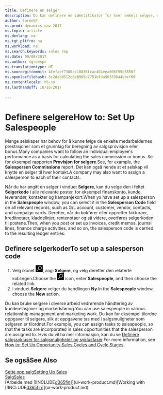 ```yaml
---
title: Definere en selger
description: Du kan definere en identifikator for hver enkelt selger, slik at du kan spore prestasjonen til en person eller tilordne en selger til en kontakt.
author: SorenGP
ms.prod: dynamics-nav-2017
ms.topic: article
ms.devlang: na
ms.tgt_pltfrm: na
ms.workload: na
ms.search.keywords: sales rep
ms.date: 09/08/2017
ms.author: sgroespe
ms.translationtype: HT
ms.sourcegitcommit: 4fefaef7380ac10836fcac404eea006f55d8556f
ms.openlocfilehash: 3c2dab0512c8e8965d7751bfda50559844ebcf69
ms.contentlocale: nb-no
ms.lasthandoff: 10/16/2017

---
```

# <a name="how-to-set-up-salespeople"></a><span data-ttu-id="ce6b3-103">Definere selgere</span><span class="sxs-lookup"><span data-stu-id="ce6b3-103">How to: Set Up Salespeople</span></span>
<span data-ttu-id="ce6b3-104">Mange selskaper har behov for å kunne følge de enkelte medarbeidernes prestasjoner som et grunnlag for beregning av salgsprovisjon eller bonus.</span><span class="sxs-lookup"><span data-stu-id="ce6b3-104">Many companies want to follow an individual employee's performance as a basis for calculating the sales commission or bonus.</span></span> <span data-ttu-id="ce6b3-105">Se for eksempel rapporten **Provisjon for selgere**.</span><span class="sxs-lookup"><span data-stu-id="ce6b3-105">See, for example, the **Salesperson Commissions** report.</span></span> <span data-ttu-id="ce6b3-106">Det kan også hende at et selskap vil knytte en selger til hver kontakt.</span><span class="sxs-lookup"><span data-stu-id="ce6b3-106">A company may also want to assign a salesperson to each of their contacts.</span></span>

<span data-ttu-id="ce6b3-107">Når du har angitt en selger i vinduet **Selgere**, kan du velge den i feltet **Selgerkode** i alle relevante poster, for eksempel finanskonto, kunde, leverandør, kontakter og kampanjekort.</span><span class="sxs-lookup"><span data-stu-id="ce6b3-107">When yo have set up a salesperson in the **Salespeople** window, you can select it in the **Salesperson Code** field on all relevant records, such as G/L account, customer, vendor, contacts, and campaign cards.</span></span> <span data-ttu-id="ce6b3-108">Deretter, når du bokfører eller oppretter fakturaer, kreditnotaer, kladdelinjer, rentenotaer og så videre, overføres selgerkoden til postene.</span><span class="sxs-lookup"><span data-stu-id="ce6b3-108">Then, when you post or set up invoices, credit memos, journal lines, finance charge activities, and so on, the salesperson code is carried to the resulting ledger entries.</span></span>

## <a name="to-set-up-a-salesperson-code"></a><span data-ttu-id="ce6b3-109">Definere selgerkoder</span><span class="sxs-lookup"><span data-stu-id="ce6b3-109">To set up a salesperson code</span></span>
1. <span data-ttu-id="ce6b3-110">Velg ikonet ![Søk etter side eller rapport](media/ui-search/search_small.png "Søk etter side eller rapport"), angi **Selgere**, og velg deretter den relaterte koblingen.</span><span class="sxs-lookup"><span data-stu-id="ce6b3-110">Choose the ![Search for Page or Report](media/ui-search/search_small.png "Search for Page or Report icon") icon, enter **Salespeople**, and then choose the related link.</span></span>
2. <span data-ttu-id="ce6b3-111">I vinduet **Selgere** velger du handlingen **Ny**.</span><span class="sxs-lookup"><span data-stu-id="ce6b3-111">In the **Salespeople** window, choose the **New** action.</span></span>

<span data-ttu-id="ce6b3-112">Du kan bruke selgere i diverse arbeid vedrørende håndtering av kunderelasjoner og markedsføring.</span><span class="sxs-lookup"><span data-stu-id="ce6b3-112">You can use salespeople in various relationship management and marketing work.</span></span> <span data-ttu-id="ce6b3-113">Du kan for eksempel tilordne oppgaver til selgere, slik at oppgavene tas med i salgsmuligheter som selgeren er tilordnet.</span><span class="sxs-lookup"><span data-stu-id="ce6b3-113">For example, you can assign tasks to salespeople, so that the tasks are incorporated in sales opportunities that the salesperson are assigned to.</span></span> <span data-ttu-id="ce6b3-114">Hvis du vil ha mer informasjon, kan du se [Definere salgssykluser for salgsmuligheter og syklusfaser](marketing-how-setup-opportunity-sales-cycles-stages.md).</span><span class="sxs-lookup"><span data-stu-id="ce6b3-114">For more information, see [How to: Set Up Opportunity Sales Cycles and Cycle Stages](marketing-how-setup-opportunity-sales-cycles-stages.md).</span></span>

## <a name="see-also"></a><span data-ttu-id="ce6b3-115">Se også</span><span class="sxs-lookup"><span data-stu-id="ce6b3-115">See Also</span></span>
[<span data-ttu-id="ce6b3-116">Sette opp salg</span><span class="sxs-lookup"><span data-stu-id="ce6b3-116">Setting Up Sales</span></span>](sales-setup-sales.md)  
[<span data-ttu-id="ce6b3-117">Salg</span><span class="sxs-lookup"><span data-stu-id="ce6b3-117">Sales</span></span>](sales-manage-sales.md)  
<span data-ttu-id="ce6b3-118">[Arbeide med [!INCLUDE[d365fin](includes/d365fin_md.md)]](ui-work-product.md)</span><span class="sxs-lookup"><span data-stu-id="ce6b3-118">[Working with [!INCLUDE[d365fin](includes/d365fin_md.md)]](ui-work-product.md)</span></span>  


